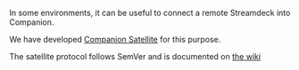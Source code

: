 In some environments, it can be useful to connect a remote Streamdeck into Companion.

We have developed [Companion Satellite](https://user.bitfocus.io/product/companion-satellite) for this purpose.

The satellite protocol follows SemVer and is documented on [the wiki](https://github.com/bitfocus/companion/wiki/Satellite-API) 